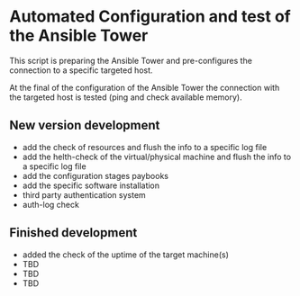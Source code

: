 # Automated Configuration and test of the Ansible Tower

This script is preparing the Ansible Tower and pre-configures the connection to a specific targeted host.

At the final of the configuration of the Ansible Tower the connection with the targeted host is tested (ping and check available memory).

## New version development 
- add the check of resources and flush the info to a specific log file
- add the helth-check of the virtual/physical machine and flush the info to a specific log file
- add the configuration stages paybooks
- add the specific software installation
- third party authentication system
- auth-log check

## Finished development
- added the check of the uptime of the target machine(s)
- TBD
- TBD
- TBD

